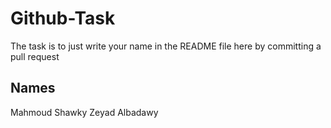 # Github-Task
The task is to just write your name in the README file here by committing a pull request 
## Names 
Mahmoud Shawky
Zeyad Albadawy
